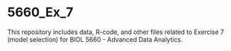 # 5660_Ex_7
This repository includes data, R-code, and other files related to Exercise 7 (model selection) for BIOL 5660 - Advanced Data Analytics. 
